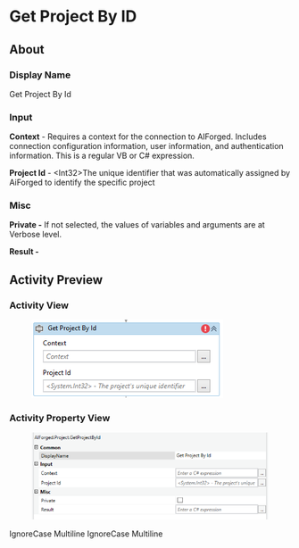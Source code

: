 # Get Project By ID

## About

### Display Name

Get Project By Id

### Input

**Context** - Requires a context for the connection to AIForged. Includes connection configuration information, user information, and authentication information. This is a regular VB or C# expression.

**Project Id** - \<Int32>The unique identifier that was automatically assigned by AiForged to identify the specific project

### Misc

**Private -** If not selected, the values of variables and arguments are at Verbose level.

**Result -**

## Activity Preview

### Activity View

<figure><img src="../../../assets/image%20%28108%29%20%281%29.png" alt=""><figcaption></figcaption></figure>

### Activity Property View

<figure><img src="../../../assets/image%20%288%29%20%286%29.png" alt=""><figcaption></figcaption></figure>

 IgnoreCase Multiline IgnoreCase Multiline

